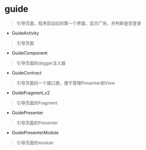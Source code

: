 # guide
> 引导页面，程序启动后的第一个界面，显示广告，并判断是否登录

- GuideActivity
> 引导页面

- GuideComponent
> 引导页面的dagger注入器

- GuideContract
> 引导页面的一个接口类，便于管理Presenter和View

- GuideFragment_v2
> 引导页面的Fragment

- GuidePresenter
> 引导页面的Presenter

- GuidePresenterModule
> 引导页面的module

